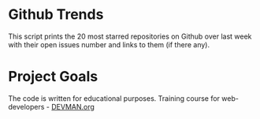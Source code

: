 # Github Trends

This script prints the 20 most starred repositories on Github over last week with their open issues number and links to them (if there any).

# Project Goals

The code is written for educational purposes. Training course for web-developers - [DEVMAN.org](https://devman.org)
